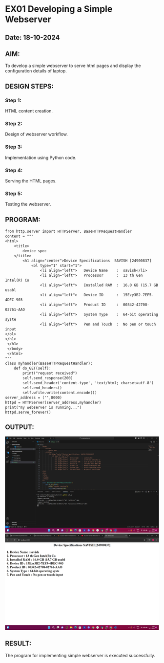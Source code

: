 # EX01 Developing a Simple Webserver
## Date: 18-10-2024

## AIM:
To develop a simple webserver to serve html pages and display the configuration details of laptop.

## DESIGN STEPS:
### Step 1: 
HTML content creation.

### Step 2:
Design of webserver workflow.

### Step 3:
Implementation using Python code.

### Step 4:
Serving the HTML pages.

### Step 5:
Testing the webserver.

## PROGRAM:
```
from http.server import HTTPServer, BaseHTTPRequestHandler
content = """
<html>
    <title>
        device spec
    </title>
        <h1 align="center">Device Specifications  SAVISH [24900837]
            <ol type="1" start="1">
                <li align="left">   Device Name    :  savish</li>
                <li align="left">   Processor      :  13 th Gen Intel(R) Co
                <li align="left">   Installed RAM  :  16.0 GB (15.7 GB usabl
                <li align="left">   Device ID      :  15Ezy3B2-7EF5-4DEC-903
                <li align="left">   Product ID     :  00342-42708-02761-AAO
                <li align="left">   System Type    :  64-bit operating syste
                <li align="left">   Pen and Touch  :  No pen or touch input 
</ol>    
</h1>
 </h1>
 </body>
 </html>
"""
class myhandler(BaseHTTPRequestHandler):
    def do_GET(self):
        print("request received")
        self.send_response(200)
        self.send_header('content-type', 'text/html; charset=utf-8')
        self.end_headers()
        self.wfile.write(content.encode())
server_address = ('',8000)
httpd = HTTPServer(server_address,myhandler)
print("my webserver is running...")
httpd.serve_forever()
```


## OUTPUT:
![alt text](<Screenshot (38).png>)
![alt text](<Screenshot (39).png>)

## RESULT:
The program for implementing simple webserver is executed successfully.
